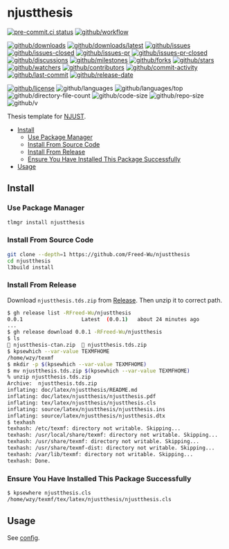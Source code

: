 # njustthesis

[![pre-commit.ci status](https://results.pre-commit.ci/badge/github/Freed-Wu/njustthesis/master.svg)](https://results.pre-commit.ci/latest/github/Freed-Wu/njustthesis/master)
[![github/workflow](https://github.com/Freed-Wu/njustthesis/actions/workflows/main.yml/badge.svg)](https://github.com/Freed-Wu/njustthesis/actions)

[![github/downloads](https://shields.io/github/downloads/Freed-Wu/njustthesis/total)](https://github.com/Freed-Wu/njustthesis/releases)
[![github/downloads/latest](https://shields.io/github/downloads/Freed-Wu/njustthesis/latest/total)](https://github.com/Freed-Wu/njustthesis/releases/latest)
[![github/issues](https://shields.io/github/issues/Freed-Wu/njustthesis)](https://github.com/Freed-Wu/njustthesis/issues)
[![github/issues-closed](https://shields.io/github/issues-closed/Freed-Wu/njustthesis)](https://github.com/Freed-Wu/njustthesis/issues?q=is%3Aissue+is%3Aclosed)
[![github/issues-pr](https://shields.io/github/issues-pr/Freed-Wu/njustthesis)](https://github.com/Freed-Wu/njustthesis/pulls)
[![github/issues-pr-closed](https://shields.io/github/issues-pr-closed/Freed-Wu/njustthesis)](https://github.com/Freed-Wu/njustthesis/pulls?q=is%3Apr+is%3Aclosed)
[![github/discussions](https://shields.io/github/discussions/Freed-Wu/njustthesis)](https://github.com/Freed-Wu/njustthesis/discussions)
[![github/milestones](https://shields.io/github/milestones/all/Freed-Wu/njustthesis)](https://github.com/Freed-Wu/njustthesis/milestones)
[![github/forks](https://shields.io/github/forks/Freed-Wu/njustthesis)](https://github.com/Freed-Wu/njustthesis/network/members)
[![github/stars](https://shields.io/github/stars/Freed-Wu/njustthesis)](https://github.com/Freed-Wu/njustthesis/stargazers)
[![github/watchers](https://shields.io/github/watchers/Freed-Wu/njustthesis)](https://github.com/Freed-Wu/njustthesis/watchers)
[![github/contributors](https://shields.io/github/contributors/Freed-Wu/njustthesis)](https://github.com/Freed-Wu/njustthesis/graphs/contributors)
[![github/commit-activity](https://shields.io/github/commit-activity/w/Freed-Wu/njustthesis)](https://github.com/Freed-Wu/njustthesis/graphs/commit-activity)
[![github/last-commit](https://shields.io/github/last-commit/Freed-Wu/njustthesis)](https://github.com/Freed-Wu/njustthesis/commits)
[![github/release-date](https://shields.io/github/release-date/Freed-Wu/njustthesis)](https://github.com/Freed-Wu/njustthesis/releases/latest)

[![github/license](https://shields.io/github/license/Freed-Wu/njustthesis)](https://github.com/Freed-Wu/njustthesis/blob/master/LICENSE)
![github/languages](https://shields.io/github/languages/count/Freed-Wu/njustthesis)
![github/languages/top](https://shields.io/github/languages/top/Freed-Wu/njustthesis)
![github/directory-file-count](https://shields.io/github/directory-file-count/Freed-Wu/njustthesis)
![github/code-size](https://shields.io/github/languages/code-size/Freed-Wu/njustthesis)
![github/repo-size](https://shields.io/github/repo-size/Freed-Wu/njustthesis)
![github/v](https://shields.io/github/v/release/Freed-Wu/njustthesis)

Thesis template for [NJUST](https://njust.edu.cn).

<!-- mdformat-toc start --slug=github --no-anchors --maxlevel=6 --minlevel=2 -->

- [Install](#install)
  - [Use Package Manager](#use-package-manager)
  - [Install From Source Code](#install-from-source-code)
  - [Install From Release](#install-from-release)
  - [Ensure You Have Installed This Package Successfully](#ensure-you-have-installed-this-package-successfully)
- [Usage](#usage)

<!-- mdformat-toc end -->

## Install

### Use Package Manager

```sh
tlmgr install njustthesis
```

### Install From Source Code

```sh
git clone --depth=1 https://github.com/Freed-Wu/njustthesis
cd njustthesis
l3build install
```

### Install From Release

Download `njustthesis.tds.zip` from
[Release](https://github.com/Freed-Wu/njustthesis/releases/latest).
Then unzip it to correct path.

```sh
$ gh release list -RFreed-Wu/njustthesis
0.0.1                   Latest  (0.0.1)   about 24 minutes ago
...
$ gh release download 0.0.1 -RFreed-Wu/njustthesis
$ ls
 njustthesis-ctan.zip   njustthesis.tds.zip
$ kpsewhich --var-value TEXMFHOME
/home/wzy/texmf
$ mkdir -p $(kpsewhich --var-value TEXMFHOME)
$ mv njustthesis.tds.zip $(kpsewhich --var-value TEXMFHOME)
% unzip njustthesis.tds.zip
Archive:  njustthesis.tds.zip
inflating: doc/latex/njustthesis/README.md
inflating: doc/latex/njustthesis/njustthesis.pdf
inflating: tex/latex/njustthesis/njustthesis.cls
inflating: source/latex/njustthesis/njustthesis.ins
inflating: source/latex/njustthesis/njustthesis.dtx
$ texhash
texhash: /etc/texmf: directory not writable. Skipping...
texhash: /usr/local/share/texmf: directory not writable. Skipping...
texhash: /usr/share/texmf: directory not writable. Skipping...
texhash: /usr/share/texmf-dist: directory not writable. Skipping...
texhash: /var/lib/texmf: directory not writable. Skipping...
texhash: Done.
```

### Ensure You Have Installed This Package Successfully

```sh
$ kpsewhere njustthesis.cls
/home/wzy/texmf/tex/latex/njustthesis/njustthesis.cls
```

## Usage

See [config](docs/config.md).
